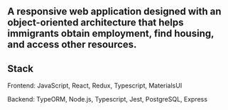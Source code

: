 ## A responsive web application designed with an object-oriented architecture that helps immigrants obtain employment, find housing, and access other resources.

## Stack 

Frontend: JavaScript, React, Redux, Typescript, MaterialsUI

Backend: TypeORM, Node.js, Typescript, Jest, PostgreSQL, Express
